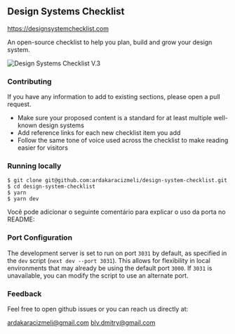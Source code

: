 ## Design Systems Checklist

https://designsystemchecklist.com

An open-source checklist to help you plan, build and grow your design system.

![Design Systems Checklist V.3](/public/meta-v2.png)

### Contributing

If you have any information to add to existing sections, please open a pull request.

- Make sure your proposed content is a standard for at least multiple well-known design systems
- Add reference links for each new checklist item you add
- Follow the same tone of voice used across the checklist to make reading easier for visitors

### Running locally

```
$ git clone git@github.com:ardakaracizmeli/design-system-checklist.git
$ cd design-system-checklist
$ yarn
$ yarn dev
```

Você pode adicionar o seguinte comentário para explicar o uso da porta no README:

### Port Configuration

The development server is set to run on port `3031` by default, as specified in the `dev` script (`next dev --port 3031`). This allows for flexibility in local environments that may already be using the default port `3000`. If `3031` is unavailable, you can modify the script to use an alternate port.

### Feedback

Feel free to open github issues or you can reach us directly at:

ardakaracizmeli@gmail.com
blv.dmitry@gmail.com
